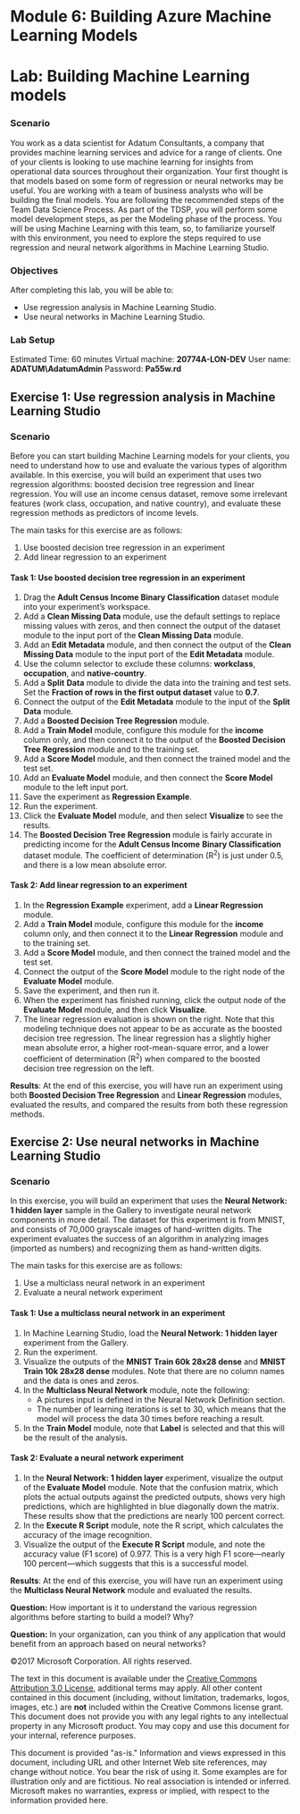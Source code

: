 # Module 6: Building Azure Machine Learning Models
# Lab: Building Machine Learning models

### Scenario
You work as a data scientist for Adatum Consultants, a company that provides machine learning services and advice for a range of clients. One of your clients is looking to use machine learning for insights from operational data sources throughout their organization. Your first thought is that models based on some form of regression or neural networks may be useful.
You are working with a team of business analysts who will be building the final models. You are following the recommended steps of the Team Data Science Process. As part of the TDSP, you will perform some model development steps, as per the Modeling phase of the process. You will be using Machine Learning with this team, so, to familiarize yourself with this environment, you need to explore the steps required to use regression and neural network algorithms in Machine Learning Studio.

### Objectives
After completing this lab, you will be able to:
-   Use regression analysis in Machine Learning Studio.
-   Use neural networks in Machine Learning Studio.

### Lab Setup
Estimated Time: 60 minutes
Virtual machine: **20774A-LON-DEV**
User name: **ADATUM\\AdatumAdmin**
Password: **Pa55w.rd**

## Exercise 1: Use regression analysis in Machine Learning Studio

### Scenario
Before you can start building Machine Learning models for your clients, you need to understand how to use and evaluate the various types of algorithm available. In this exercise, you will build an experiment that uses two regression algorithms: boosted decision tree regression and linear regression. You will use an income census dataset, remove some irrelevant features (work class, occupation, and native country), and evaluate these regression methods as predictors of income levels.

The main tasks for this exercise are as follows:
1. Use boosted decision tree regression in an experiment
2. Add linear regression to an experiment

#### Task 1: Use boosted decision tree regression in an experiment
01. Drag the **Adult Census Income Binary Classification** dataset module into your experiment’s workspace.
02. Add a **Clean Missing Data** module, use the default settings to replace missing values with zeros, and then connect the output of the dataset module to the input port of the **Clean Missing Data** module.
03. Add an **Edit Metadata** module, and then connect the output of the **Clean Missing Data** module to the input port of the **Edit Metadata** module.
04. Use the column selector to exclude these columns: **workclass**, **occupation**, and **native-country**.
05. Add a **Split** **Data** module to divide the data into the training and test sets. Set the **Fraction of rows in the first output dataset** value to **0.7**.
06. Connect the output of the **Edit Metadata** module to the input of the **Split Data** module.
07. Add a **Boosted Decision Tree Regression** module.
08. Add a **Train Model** module, configure this module for the **income** column only, and then connect it to the output of the **Boosted Decision Tree Regression** module and to the training set.
09. Add a **Score Model** module, and then connect the trained model and the test set.
10. Add an **Evaluate Model** module, and then connect the **Score Model** module to the left input port.
11. Save the experiment as **Regression Example**.
12. Run the experiment.
13. Click the **Evaluate Model** module, and then select **Visualize** to see the results.
14. The **Boosted Decision Tree** **Regression** module is fairly accurate in predicting income for the **Adult Census Income** **Binary Classification** dataset module. The coefficient of determination (R<sup>2</sup>) is just under 0.5, and there is a low mean absolute error.

#### Task 2: Add linear regression to an experiment
1.  In the **Regression Example** experiment, add a **Linear Regression** module.
2.  Add a **Train Model** module, configure this module for the **income** column only, and then connect it to the **Linear Regression** module and to the training set.
3.  Add a **Score Model** module, and then connect the trained model and the test set.
4.  Connect the output of the **Score Model** module to the right node of the **Evaluate Model** module.
5.  Save the experiment, and then run it.
6.  When the experiment has finished running, click the output node of the **Evaluate Model** module, and then click **Visualize**.
7.  The linear regression evaluation is shown on the right. Note that this modeling technique does not appear to be as accurate as the boosted decision tree regression. The linear regression has a slightly higher mean absolute error, a higher root-mean-square error, and a lower coefficient of determination (R<sup>2</sup>) when compared to the boosted decision tree regression on the left.

**Results**: At the end of this exercise, you will have run an experiment using both **Boosted Decision Tree Regression** and **Linear Regression** modules, evaluated the results, and compared the results from both these regression methods.

## Exercise 2: Use neural networks in Machine Learning Studio

### Scenario
In this exercise, you will build an experiment that uses the **Neural Network: 1 hidden layer** sample in the Gallery to investigate neural network components in more detail. The dataset for this experiment is from MNIST, and consists of 70,000 grayscale images of hand-written digits. The experiment evaluates the success of an algorithm in analyzing images (imported as numbers) and recognizing them as hand-written digits.

The main tasks for this exercise are as follows:
1. Use a multiclass neural network in an experiment
2. Evaluate a neural network experiment

#### Task 1: Use a multiclass neural network in an experiment
1.  In Machine Learning Studio, load the **Neural Network: 1 hidden layer** experiment from the Gallery.
2.  Run the experiment.
3.  Visualize the outputs of the **MNIST Train 60k 28x28 dense** and **MNIST Train 10k 28x28 dense** modules. Note that there are no column names and the data is ones and zeros.
4.  In the **Multiclass Neural Network** module, note the following:
    -   A pictures input is defined in the Neural Network Definition section.
    -   The number of learning iterations is set to 30, which means that the model will process the data 30 times before reaching a result.
5.  In the **Train Model** module, note that **Label** is selected and that this will be the result of the analysis.

#### Task 2: Evaluate a neural network experiment
1.  In the **Neural Network: 1 hidden layer** experiment, visualize the output of the **Evaluate Model** module. Note that the confusion matrix, which plots the actual outputs against the predicted outputs, shows very high predictions, which are highlighted in blue diagonally down the matrix. These results show that the predictions are nearly 100 percent correct.
2.  In the **Execute R Script** module, note the R script, which calculates the accuracy of the image recognition.
3.  Visualize the output of the **Execute R Script** module, and note the accuracy value (F1 score) of 0.977. This is a very high F1 score—nearly 100 percent—which suggests that this is a successful model.

**Results**: At the end of this exercise, you will have run an experiment using the **Multiclass Neural Network** module and evaluated the results.

**Question:** How important is it to understand the various regression algorithms before starting to build a model? Why?

**Question:** In your organization, can you think of any application that would benefit from an approach based on neural networks?

©2017 Microsoft Corporation. All rights reserved.

The text in this document is available under the [Creative Commons Attribution 3.0 License](https://creativecommons.org/licenses/by/3.0/legalcode), additional terms may apply. All other content contained in this document (including, without limitation, trademarks, logos, images, etc.) are **not** included within the Creative Commons license grant. This document does not provide you with any legal rights to any intellectual property in any Microsoft product. You may copy and use this document for your internal, reference purposes.

This document is provided "as-is." Information and views expressed in this document, including URL and other Internet Web site references, may change without notice. You bear the risk of using it. Some examples are for illustration only and are fictitious. No real association is intended or inferred. Microsoft makes no warranties, express or implied, with respect to the information provided here.
